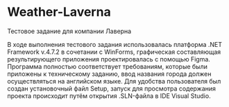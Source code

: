 # Weather-Laverna
Тестовое задание для компании Лаверна

В ходе выполнения тестового задания использовалась платформа .NET Framework v.4.7.2 в сочетании с WinForms, графическая составляющая результирующего приложения проектировалась с помощью Figma. Программа полностью соответствует требованиям, которые были приложены к техническому заданию, ввод названия города должен осуществляться на английском языке. Для удобства пользователя был создан установочный файл Setup, запуск для просмотра содержания проекта происходит путём открытия .SLN-файла в IDE Visual Studio.
